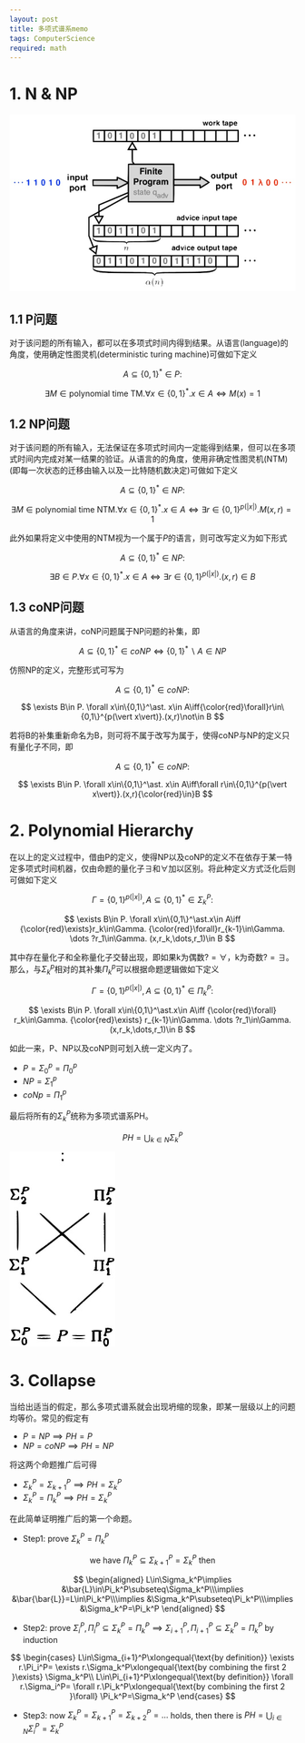 ```yaml
---
layout: post
title: 多项式谱系memo
tags: ComputerScience
required: math
---
```


# 1. N & NP

<div class="img-frame"><img src="/assets/src/polynomial-hierarchy-memo/dtm.png"></div>

## 1.1 P问题

对于该问题的所有输入，都可以在多项式时间内得到结果。从语言(language)的角度，使用确定性图灵机(deterministic turing machine)可做如下定义

$$
A\subseteq\{0,1\}^\ast\in P:
$$

$$
\exists M\in\text{polynomial time TM}.
\forall x\in\{0,1\}^\ast.
x\in A\iff M(x)=1
$$

## 1.2 NP问题

对于该问题的所有输入，无法保证在多项式时间内一定能得到结果，但可以在多项式时间内完成对某一结果的验证。从语言的的角度，使用非确定性图灵机(NTM)(即每一次状态的迁移由输入以及一比特随机数决定)可做如下定义

$$
A\subseteq\{0,1\}^\ast\in NP:
$$

$$
\exists M\in\text{polynomial time NTM}.
\forall x\in\{0,1\}^\ast.
x\in A\iff\exists r\in\{0,1\}^{p(\vert x\vert)}.M(x,r)=1
$$

此外如果将定义中使用的NTM视为一个属于$P$的语言，则可改写定义为如下形式

$$
A\subseteq\{0,1\}^\ast\in NP:
$$

$$
\exists B\in P.
\forall x\in\{0,1\}^\ast.
x\in A\iff\exists r\in\{0,1\}^{p(\vert x\vert)}.(x,r)\in B
$$

## 1.3 coNP问题

从语言的角度来讲，coNP问题属于NP问题的补集，即

$$
A\subseteq\{0,1\}^\ast\in coNP\iff
\{0,1\}^\ast\backslash A\in NP
$$

仿照NP的定义，完整形式可写为

$$
A\subseteq\{0,1\}^\ast\in coNP:
$$

$$
\exists B\in P.
\forall x\in\{0,1\}^\ast.
x\in A\iff{\color{red}\forall}r\in\{0,1\}^{p(\vert x\vert)}.(x,r)\not\in B
$$

若将B的补集重新命名为B，则可将不属于改写为属于，使得coNP与NP的定义只有量化子不同，即

$$
A\subseteq\{0,1\}^\ast\in coNP:
$$

$$
\exists B\in P.
\forall x\in\{0,1\}^\ast.
x\in A\iff\forall r\in\{0,1\}^{p(\vert x\vert)}.(x,r){\color{red}\in}B
$$

# 2. Polynomial Hierarchy

在以上的定义过程中，借由P的定义，使得NP以及coNP的定义不在依存于某一特定多项式时间机器，仅由命题的量化子$\exists$和$\forall$加以区别。将此种定义方式泛化后则可做如下定义

$$
\Gamma=\{0,1\}^{p(\vert x\vert)},A\subseteq\{0,1\}^\ast\in\Sigma_k^P:
$$

$$
\exists B\in P.
\forall x\in\{0,1\}^\ast.x\in A\iff
{\color{red}\exists}r_k\in\Gamma.
{\color{red}\forall}r_{k-1}\in\Gamma.
\dots
?r_1\in\Gamma.
(x,r_k,\dots,r_1)\in B
$$

其中存在量化子和全称量化子交替出现，即如果k为偶数$?=\forall$，k为奇数$?=\exists$。那么，与$\Sigma_k^p$相对的其补集$\Pi_k^p$可以根据命题逻辑做如下定义

$$
\Gamma=\{0,1\}^{p(\vert x\vert)},A\subseteq\{0,1\}^\ast\in\Pi_k^P:
$$

$$
\exists B\in P.
\forall x\in\{0,1\}^\ast.x\in A\iff
{\color{red}\forall} r_k\in\Gamma.
{\color{red}\exists} r_{k-1}\in\Gamma.
\dots
?r_1\in\Gamma.
(x,r_k,\dots,r_1)\in B
$$

如此一来，P、NP以及coNP则可划入统一定义内了。

- $P=\Sigma_0^p=\Pi_0^p$
- $NP=\Sigma_1^p$
- $coNp=\Pi_1^p$

最后将所有的$\Sigma_k^P$统称为多项式谱系PH。

$$
PH=\bigcup_{k\in N}\Sigma_k^P
$$

<div class="img-frame"><img src="/assets/src/polynomial-hierarchy-memo/PH.png"></div>

# 3. Collapse

当给出适当的假定，那么多项式谱系就会出现坍缩的现象，即某一层级以上的问题均等价。常见的假定有

- $P=NP\implies PH=P$
- $NP=coNP\implies PH=NP$

将这两个命题推广后可得

- $\Sigma_k^P=\Sigma_{k+1}^P\implies PH=\Sigma_k^P$
- $\Sigma_k^P=\Pi_k^P\implies PH=\Sigma_k^P$

在此简单证明推广后的第一个命题。

- Step1: prove $\Sigma_k^P=\Pi_k^P$

$$
\text{we have }\Pi_k^P\subseteq\Sigma_{k+1}^P=\Sigma_k^P\text{ then}
$$

$$
\begin{aligned}
L\in\Sigma_k^P\implies
&\bar{L}\in\Pi_k^P\subseteq\Sigma_k^P\\\implies
&\bar{\bar{L}}=L\in\Pi_k^P\\\implies
&\Sigma_k^P\subseteq\Pi_k^P\\\implies
&\Sigma_k^P=\Pi_k^P
\end{aligned}
$$

- Step2: prove $\Sigma_i^P,\Pi_i^P\subseteq\Sigma_k^P=\Pi_k^P\implies\Sigma_{i+1}^P,\Pi_{i+1}^P\subseteq\Sigma_k^P=\Pi_k^P$ by induction

$$
\begin{cases}
L\in\Sigma_{i+1}^P\xlongequal{\text{by definition}}
\exists r.\Pi_i^P=
\exists r.\Sigma_k^P\xlongequal{\text{by combining the first 2 }\exists}
\Sigma_k^P\\
L\in\Pi_{i+1}^P\xlongequal{\text{by definition}}
\forall r.\Sigma_i^P=
\forall r.\Pi_k^P\xlongequal{\text{by combining the first 2 }\forall}
\Pi_k^P=\Sigma_k^P
\end{cases}
$$

- Step3: now $\Sigma_k^P=\Sigma_{k+1}^P=\Sigma_{k+2}^P=\dots$ holds, then there is $PH=\bigcup_{i\in N}\Sigma_i^P=\Sigma_k^P$
